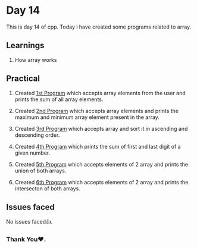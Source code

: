 # Day 14

This is day 14 of cpp. Today i have created some programs related to array.

## Learnings

1. How array works

## Practical

1. Created [1st Program](https://github.com/imganpat/30DaysOfCpp/blob/main/Day%2014%20-%20Array%20Programs/01_sum.cpp) which accepts array elements from the user and prints the sum of all array elements.

1. Created [2nd Program](https://github.com/imganpat/30DaysOfCpp/blob/main/Day%2014%20-%20Array%20Programs/02_max_min.cpp) which accepts array elements and prints the maximum and minimum array element present in the array.

1. Created [3rd Program](https://github.com/imganpat/30DaysOfCpp/blob/main/Day%2014%20-%20Array%20Programs/03_sort.cpp) which accepts array and sort it in ascending and descending order.

1. Created [4th Program](https://github.com/imganpat/30DaysOfCpp/blob/main/Day%2014%20-%20Array%20Programs/04_occurence.cpp) which prints the sum of first and last digit of a given number.

1. Created [5th Program](https://github.com/imganpat/30DaysOfCpp/blob/main/Day%2014%20-%20Array%20Programs/05_union.cpp) which accepts elements of 2 array and prints the union of both arrays.

1. Created [6th Program](https://github.com/imganpat/30DaysOfCpp/blob/main/Day%2014%20-%20Array%20Programs/06_intersection.cpp) which accepts elements of 2 array and prints the intersecton of both arrays.

## Issues faced

No issues faced👍.

### Thank You❤️.
